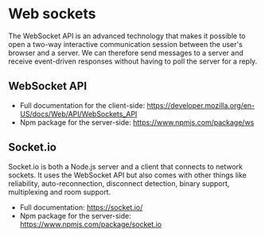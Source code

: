 # Web sockets

The WebSocket API is an advanced technology that makes it possible to open a two-way interactive communication session between the user's browser and a server. We can therefore send messages to a server and receive event-driven responses without having to poll the server for a reply.

## WebSocket API

- Full documentation for the client-side: https://developer.mozilla.org/en-US/docs/Web/API/WebSockets_API
- Npm package for the server-side: https://www.npmjs.com/package/ws

## Socket.io

Socket.io is both a Node.js server and a client that connects to network sockets. It uses the WebSocket API but also comes with other things like reliability, auto-reconnection, disconnect detection, binary support, multiplexing and room support.

- Full documentation: https://socket.io/
- Npm package for the server-side: https://www.npmjs.com/package/socket.io
